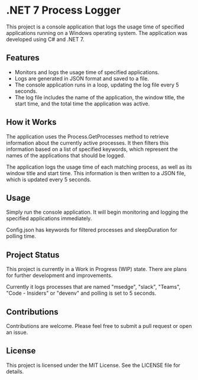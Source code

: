 # .NET 7 Process Logger

This project is a console application that logs the usage time of specified applications running on a Windows operating system. The application was developed using C# and .NET 7.

## Features

- Monitors and logs the usage time of specified applications.
- Logs are generated in JSON format and saved to a file.
- The console application runs in a loop, updating the log file every 5 seconds.
- The log file includes the name of the application, the window title, the start time, and the total time the application was active.

## How it Works

The application uses the Process.GetProcesses method to retrieve information about the currently active processes. It then filters this information based on a list of specified keywords, which represent the names of the applications that should be logged.

The application logs the usage time of each matching process, as well as its window title and start time. This information is then written to a JSON file, which is updated every 5 seconds.

## Usage

Simply run the console application. It will begin monitoring and logging the specified applications immediately.

Config.json has keywords for filtered processes and sleepDuration for polling time.

## Project Status

This project is currently in a Work in Progress (WIP) state. There are plans for further development and improvements.

Currently it logs processes that are named "msedge", "slack", "Teams", "Code - Insiders" or "devenv" and polling is set to 5 seconds.

## Contributions

Contributions are welcome. Please feel free to submit a pull request or open an issue.

## License

This project is licensed under the MIT License. See the LICENSE file for details.
